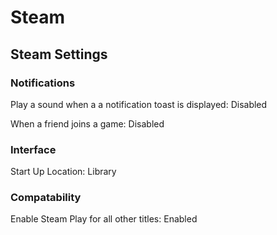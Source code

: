 # Steam

## Steam Settings

### Notifications

Play a sound when a a notification toast is displayed: Disabled

When a friend joins a game: Disabled

### Interface

Start Up Location: Library

### Compatability

Enable Steam Play for all other titles: Enabled
